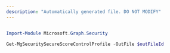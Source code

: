```yaml
---
description: "Automatically generated file. DO NOT MODIFY"
---
```


```powershell

Import-Module Microsoft.Graph.Security

Get-MgSecuritySecureScoreControlProfile -OutFile $outFileId

```